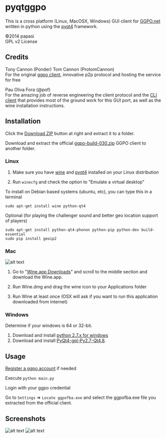 pyqtggpo
========

This is a cross platform (Linux,  MacOSX, Windows) GUI client for
[GGPO.net](http://ggpo.net/) written in python using the
[pyqt4](http://www.riverbankcomputing.com/software/pyqt/download) framework.

&copy;2014 papasi<br />
GPL v2 License 

## Credits
Tony Cannon (Ponder) Tom Cannon (ProtomCannon)<br />
For the original [ggpo client](http://ggpo.net), innovative p2p
protocol and hosting the service for free

Pau Oliva Fora (@pof)<br />
For the amazing job of reverse engineering the client protocol
and the [CLI client](http://poliva.github.io/ggpo/) that provides
most of the ground work for this GUI port, as well as the wine installation instructions.

## Installation
Click the [Download ZIP](https://github.com/doctorguile/pyqtggpo/archive/master.zip) button at right and extract it to a folder.

Download and extract the official [ggpo-build-030.zip](http://ggpo.net/ggpo-build-030.zip) GGPO client to another folder.

### Linux
1. Make sure you have [wine](http://www.winehq.org/) and
[pyqt4](http://www.riverbankcomputing.com/software/pyqt/download) installed 
on your Linux distribution

2. Run ```winecfg``` and check the option to "Emulate a virtual desktop"

To install on Debian based systems (ubuntu, etc), you can type this in a terminal

	sudo apt-get install wine python-qt4

Optional (for playing the challenger sound and better geo location support of players)

	sudo apt-get install python-qt4-phonon python-pip python-dev build-essential 
	sudo pip install geoip2


### Mac
![alt text](http://i.imgur.com/Yas0DOm.png "Wine.app Downloads")

1. Go to "[Wine.app Downloads](http://winebottler.kronenberg.org/downloads)" and scroll to the middle section and download the Wine.app.

2. Run Wine.dmg and drag the wine icon to your Applications folder

3. Run Wine at least once (OSX will ask if you want to run this application downloaded from internet)

### Windows
Determine if your windows is 64 or 32-bit. 

1. Download and install [python 2.7.x for windows](http://python.org/download/releases/2.7.6/)
2. Download and install [PyQt4-gpl-Py2.7-Qt4.8](http://www.riverbankcomputing.com/software/pyqt/download).

## Usage
[Register a ggpo account](http://ggpo.net/forums/ucp.php?mode=register) if needed

Execute ```python main.py```

Login with your ggpo credential

Go to `Settings` => `Locate ggpofba.exe` and select the ggpofba.exe file you extracted from the official client.

## Screenshots
![alt text](http://i.imgur.com/E80zA9t.png "ggpo screenshot 0")
![alt text](http://i.imgur.com/ofh4mwQ.png "ggpo screenshot 1")
